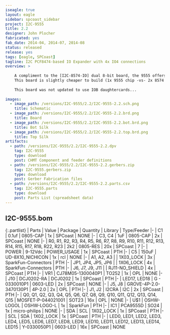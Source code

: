```yaml
---
iseagle: true
layout: eagle
sidebar: spcoast_sidebar
project: I2C-9555
title: 2.2
designer: John Plocher
fabricated: yes
fab_date: 2014-04, 2014-07, 2014-08
status: released
release: yes
tags: [eagle, SPCoast]
tagline: I2C PCF8474-based IO Expander with 4x IO4 connections
overview: >
    
    A compliment to the [I2C-8574-IO] dual 8-bit board, the 9555 offers a 16 bit data path (2x 8-bit ports, port0 and port1)
    This board is slightly cheaper to build (1x 9555 chip -vs- 2x 8574 chips...), but slightly harder to use (unpacking 16 bit words into byte size chunks)
    
    This board was not updated to use IOB daughtercards...
    
images:
  - image_path: /versions/I2C-9555/2.2/I2C-9555-2.2.sch.png
    title: Schematic
  - image_path: /versions/I2C-9555/2.2/I2C-9555-2.2.brd.png
    title: Board
  - image_path: /versions/I2C-9555/2.2/I2C-9555-2.2.bot.brd.png
    title: Bot Silk
  - image_path: /versions/I2C-9555/2.2/I2C-9555-2.2.top.brd.png
    title: Top Silk
artifacts:
  - path: /versions/I2C-9555/2.2/I2C-9555-2.2.dpv
    tag: I2C-9555
    type: download
    post: CHMT Component and feeder definitions
  - path: /versions/I2C-9555/2.2/I2C-9555-2.2.gerbers.zip
    tag: I2C-9555.gerbers.zip
    type: download
    post: Gerber Fabrication files
  - path: /versions/I2C-9555/2.2/I2C-9555-2.2.parts.csv
    tag: I2C-9555.parts
    type: download
    post: Parts List (spreadsheet data)
---
```


## I2C-9555.bom

{:.partlist}
| Parts | Value | Package | Quantity | Library | Type/Feeder
|-
| C1 | 0.1uf | 0805-CAP | 1x | SPCoast | NONE
|-
| C3, C4 | 1uF | 0805-CAP | 2x | SPCoast | NONE
|-
| R0, R1, R2, R3, R4, R5, R6, R7, R8, R9, R10, R11, R12, R13, R14, R15, R17, R18, R22, R23 | 2k2 | 0805-RES | 20x | SPCoast | 7
|-
| POWER | 9-12Vdc | POWER_USAGE | 1x | SPCoast | PTH
|-
| C5 | 150uF | UD-8X10_NICHICON | 1x | rcl | NONE
|-
| A1, A2, A3 |  | 1X03_LOCK | 3x | SparkFun-Connectors | PTH
|-
| JP1, JP4, JP5, JP6 |  | 1X06_LOCK | 4x | SparkFun-Connectors | PTH
|-
| J6, J7, J9, J11 |  | RJ11-NO_SHIELD | 4x | SPCoast | PTH
|-
| VR1 | CJ78M05-1300040P1 | TO252 | 1x | OPL | NONE
|-
| J10 | DCJ0202-RA | DCJ0202 | 1x | SPCoast | PTH
|-
| LED17, LED18 | G - 0330010P1 | 0603-LED | 2x | SPCoast | NONE
|-
| J5, J8 | GROVE-4P-2.0-3470130P1 | 4P-2.0 | 2x | OPL | PTH
|-
| J1, J2 | I2CRA | I2C | 2x | SPCoast | PTH
|-
| Q0, Q1, Q2, Q3, Q4, Q5, Q6, Q7, Q8, Q9, Q10, Q11, Q12, Q13, Q14, Q15 | MOSFET-P-044021001 | SOT23 | 16x | OPL | NONE
|-
| U$1 | OSHW-LOGOL | OSHW-LOGO-L | 1x | SparkFun | PTH
|-
| IC1 | PCA9555D | SO24 | 1x | micro-philips | NONE
|-
| SDA | SCL | 1X02_LOCK | 1x | SPCoast | PTH
|-
| SCL | SDA | 1X02_LOCK | 1x | SPCoast | PTH
|-
| LED0, LED1, LED2, LED3, LED4, LED5, LED6, LED7, LED8, LED9, LED10, LED11, LED12, LED13, LED14, LED15 | Y-0330050P1 | 0603-LED | 16x | SPCoast | NONE
